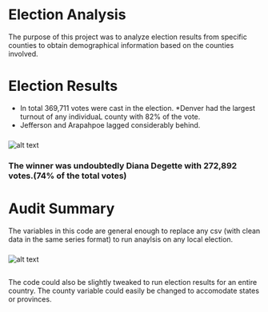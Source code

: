 # Election Analysis
The purpose of this project was to analyze election results from specific counties to obtain demographical information based on the counties involved. 

# Election Results
* In total 369,711 votes were cast in the election.
*Denver had the largest turnout of any individuaL county with 82% of the vote.
* Jefferson and Arapahpoe lagged considerably behind. 
###
![alt text](https://raw.githubusercontent.com/zackarymeadows/election_analysis/main/county%20results.png)
### The winner was undoubtedly Diana Degette with 272,892 votes.(74% of the total votes)

# Audit Summary 
The variables in this code are general enough to replace any csv (with clean data in the same series format) to run anaylsis on any local election.
###
![alt text](https://raw.githubusercontent.com/zackarymeadows/election_analysis/main/samplecode.png)
##
The code could also be slightly tweaked to run election results for an entire country. The county variable could easily be changed to accomodate states or provinces. 


